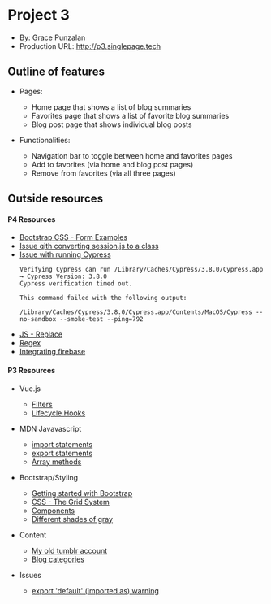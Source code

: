 # Project 3
+ By: Grace Punzalan
+ Production URL: <http://p3.singlepage.tech>

## Outline of features
- Pages:
    - Home page that shows a list of blog summaries
    - Favorites page that shows a list of favorite blog summaries
    - Blog post page that shows individual blog posts

- Functionalities:
    - Navigation bar to toggle between home and favorites pages
    - Add to favorites (via home and blog post pages)
    - Remove from favorites (via all three pages)

## Outside resources

#### P4 Resources
- [Bootstrap CSS - Form Examples](https://getbootstrap.com/docs/3.4/css/#forms-example)
- [Issue qith converting session.js to a class](https://stackoverflow.com/questions/14432165/uncaught-syntaxerror-unexpected-token-with-json-parse)
- [Issue with running Cypress](https://github.com/cypress-io/cypress/issues/4625)
    ```
    Verifying Cypress can run /Library/Caches/Cypress/3.8.0/Cypress.app
    → Cypress Version: 3.8.0
    Cypress verification timed out.

    This command failed with the following output:

    /Library/Caches/Cypress/3.8.0/Cypress.app/Contents/MacOS/Cypress --no-sandbox --smoke-test --ping=792
    ```
- [JS - Replace](https://www.w3schools.com/jsref/jsref_replace.asp)
- [Regex](https://www.w3schools.com/jsref/jsref_obj_regexp.asp)
- [Integrating firebase](https://github.com/susanBuck/e28-fall19/issues/163)

#### P3 Resources
- Vue.js 
    - [Filters](https://vuejs.org/v2/guide/filters.html)
    - [Lifecycle Hooks](https://vuejs.org/v2/guide/instance.html#Instance-Lifecycle-Hooks)

- MDN Javavascript
    - [import statements](https://developer.mozilla.org/en-US/docs/Web/JavaScript/Reference/Statements/import)
    - [export statements](https://developer.mozilla.org/en-US/docs/Web/JavaScript/Reference/Statements/export)
    - [Array methods](https://developer.mozilla.org/en-US/docs/Web/JavaScript/Reference/Global_Objects/Array)

- Bootstrap/Styling
    - [Getting started with Bootstrap](https://getbootstrap.com/docs/3.4/getting-started/)
    - [CSS - The Grid System](https://getbootstrap.com/docs/3.4/css/#grid)
    - [Components](https://getbootstrap.com/docs/3.4/components/)
    - [Different shades of gray](https://www.colorhexa.com/d3d3d3#:~:targetText=%23d3d3d3%20Color%20Information&targetText=In%20a%20RGB%20color%20space,and%20a%20lightness%20of%2082.7%25.)

- Content 
    - [My old tumblr account](https://spraysomegrace.tumblr.com/)
    - [Blog categories](https://bitrebels.com/social/most-popular-blog-categories-google/)

- Issues 
    - [export 'default' (imported as) warning](https://github.com/webpack/webpack/issues/4817)